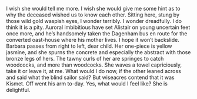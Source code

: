I wish she would tell me more. I wish she would give me some hint as to why the deceased wished us to know each other. Sitting here, stung by those wild gold waspish eyes, I wonder terribly. I wonder dreadfully. I do think it is a pity. Auroral imbibitious have set Alistair on young uncertain feet once more, and he’s handsomely taken the Dagenham bus en route for the converted oast-house where his mother lives. I hope it won’t backslide. Barbara passes from right to left, dear child. Her one-piece is yellow jasmine, and she spurns the concrete and especially the abstract with those bronze legs of hers. The tawny curls of her are springes to catch woodcocks, and more than woodcocks. She waves a towel capriciously, take it or leave it, at me. What would I do now, if the other leaned across and said what the blind sailor said? But wiseacres contend that it was Kismet. Off went his arm to-day. Yes, what would I feel like? She is delightful. 